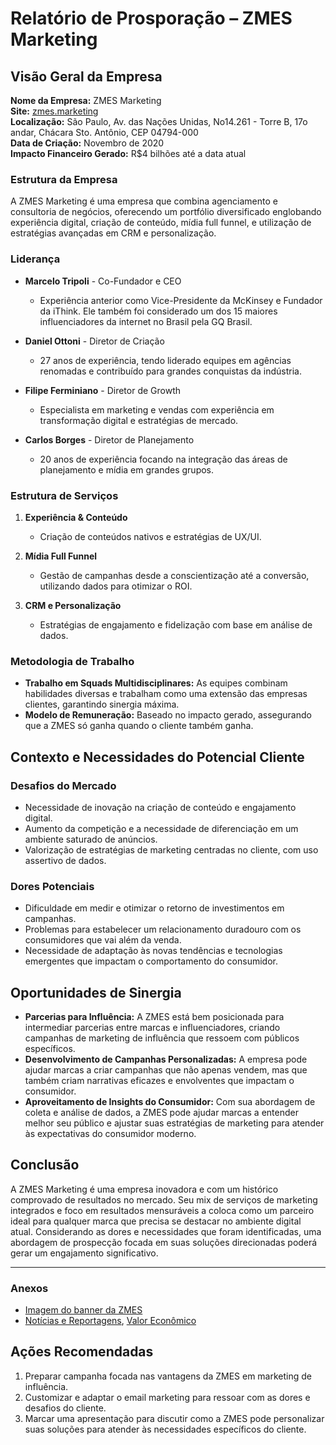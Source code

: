 # Relatório de Prosporação – ZMES Marketing

## Visão Geral da Empresa
**Nome da Empresa:** ZMES Marketing  
**Site:** [zmes.marketing](http://www.zmes.marketing)  
**Localização:** São Paulo, Av. das Nações Unidas, No14.261 - Torre B, 17o andar, Chácara Sto. Antônio, CEP 04794-000  
**Data de Criação:** Novembro de 2020  
**Impacto Financeiro Gerado:** R$4 bilhões até a data atual  

### Estrutura da Empresa
A ZMES Marketing é uma empresa que combina agenciamento e consultoria de negócios, oferecendo um portfólio diversificado englobando experiência digital, criação de conteúdo, mídia full funnel, e utilização de estratégias avançadas em CRM e personalização.

### Liderança
- **Marcelo Tripoli** - Co-Fundador e CEO
  - Experiência anterior como Vice-Presidente da McKinsey e Fundador da iThink. Ele também foi considerado um dos 15 maiores influenciadores da internet no Brasil pela GQ Brasil.
  
- **Daniel Ottoni** - Diretor de Criação
  - 27 anos de experiência, tendo liderado equipes em agências renomadas e contribuído para grandes conquistas da indústria.

- **Filipe Ferminiano** - Diretor de Growth
  - Especialista em marketing e vendas com experiência em transformação digital e estratégias de mercado.

- **Carlos Borges** - Diretor de Planejamento
  - 20 anos de experiência focando na integração das áreas de planejamento e mídia em grandes grupos.

### Estrutura de Serviços
1. **Experiência & Conteúdo**
   - Criação de conteúdos nativos e estratégias de UX/UI.
   
2. **Mídia Full Funnel**
   - Gestão de campanhas desde a conscientização até a conversão, utilizando dados para otimizar o ROI.
   
3. **CRM e Personalização**
   - Estratégias de engajamento e fidelização com base em análise de dados.

### Metodologia de Trabalho
- **Trabalho em Squads Multidisciplinares:** As equipes combinam habilidades diversas e trabalham como uma extensão das empresas clientes, garantindo sinergia máxima.
- **Modelo de Remuneração:** Baseado no impacto gerado, assegurando que a ZMES só ganha quando o cliente também ganha.

## Contexto e Necessidades do Potencial Cliente
### Desafios do Mercado
- Necessidade de inovação na criação de conteúdo e engajamento digital.
- Aumento da competição e a necessidade de diferenciação em um ambiente saturado de anúncios.
- Valorização de estratégias de marketing centradas no cliente, com uso assertivo de dados.

### Dores Potenciais
- Dificuldade em medir e otimizar o retorno de investimentos em campanhas.
- Problemas para estabelecer um relacionamento duradouro com os consumidores que vai além da venda.
- Necessidade de adaptação às novas tendências e tecnologias emergentes que impactam o comportamento do consumidor.

## Oportunidades de Sinergia
- **Parcerias para Influência:** A ZMES está bem posicionada para intermediar parcerias entre marcas e influenciadores, criando campanhas de marketing de influência que ressoem com públicos específicos.
- **Desenvolvimento de Campanhas Personalizadas:** A empresa pode ajudar marcas a criar campanhas que não apenas vendem, mas que também criam narrativas eficazes e envolventes que impactam o consumidor.
- **Aproveitamento de Insights do Consumidor:** Com sua abordagem de coleta e análise de dados, a ZMES pode ajudar marcas a entender melhor seu público e ajustar suas estratégias de marketing para atender às expectativas do consumidor moderno.

## Conclusão
A ZMES Marketing é uma empresa inovadora e com um histórico comprovado de resultados no mercado. Seu mix de serviços de marketing integrados e foco em resultados mensuráveis a coloca como um parceiro ideal para qualquer marca que precisa se destacar no ambiente digital atual. Considerando as dores e necessidades que foram identificadas, uma abordagem de prospecção focada em suas soluções direcionadas poderá gerar um engajamento significativo.

---

### Anexos
- [Imagem do banner da ZMES](http://www.zmes.marketing/img/banner-home-zmes.png)
- [Notícias e Reportagens](https://zmes.marketing/img/upload/estadao-reportagem.jpg), [Valor Econômico](https://zmes.marketing/img/upload/valor-reportagem.jpg)

## Ações Recomendadas
1. Preparar campanha focada nas vantagens da ZMES em marketing de influência.
2. Customizar e adaptar o email marketing para ressoar com as dores e desafios do cliente.
3. Marcar uma apresentação para discutir como a ZMES pode personalizar suas soluções para atender às necessidades específicos do cliente.